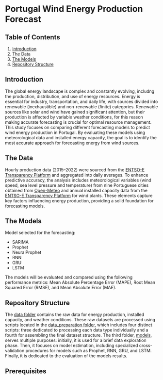 # Portugal Wind Energy Production Forecast

## Table of Contents
1. [Introduction](#Introduction)
2. [The Data](#The-Data)
3. [The Models](#The-Models)
4. [Repository Structure](#Repository-Stucture)


## Introduction
The global energy landscape is complex and constantly evolving, includng the production, distribution, and use of energy resources. Energy is essential for industry, transportation, and daily life, with sources divided into renewable (inexhaustible) and non-renewable (finite) categories. Renewable sources like solar and wind have gained significant attention, but their production is affected by variable weather conditions, for this reason making accurate forecasting is crucial for optimal resource management. This study focuses on comparing different forecasting models to predict wind energy production in Portugal. By evaluating these models using meteorological data and installed energy capacity, the goal is to identify the most accurate approach for forecasting energy from wind sources.

## The Data
Hourly production data (2015–2022) were sourced from the [ENTSO-E Transparency Platform](https://transparency.entsoe.eu/) and aggregated into daily averages. To enhance predictive accuracy, the analysis includes meteorological variables (wind speed, sea level pressure and temperature) from nine Portuguese cities obtained from [Open-Meteo](https://open-meteo.com/) and annual installed capacity data from the [ENTSO-E Transparency Platform](https://transparency.entsoe.eu/) for wind plants. These elements capture key factors influencing energy production, providing a solid foundation for forecasting models.

## The Models
Model selected for the forecasting:
- SARIMA
- Prophet
- NeuralProphet
- RNN
- GRU
- LSTM

The models will be evaluated and compared using the following performance metrics: Mean Absolute Percentage Error (MAPE), Root Mean Squared Error (RMSE), and Mean Absolute Error (MAE).

## Repository Structure
The [data folder](./data/) contains the raw data for energy production, installed capacity, and weather conditions. These raw datasets are processed using scripts located in the [data_preparation folder](./data_preparation/), which includes four distinct scripts: three dedicated to processing each data type individually and a fourth for assembling the final dataset structure.
The third folder, [models](./models/), serves multiple purposes: initially, it is used for a brief data exploration phase. Then, it focuses on model estimation, including specialized cross-validation procedures for models such as Prophet, RNN, GRU, and LSTM. Finally, it is dedicated to the evaluation of the models results.

## Prerequisites
